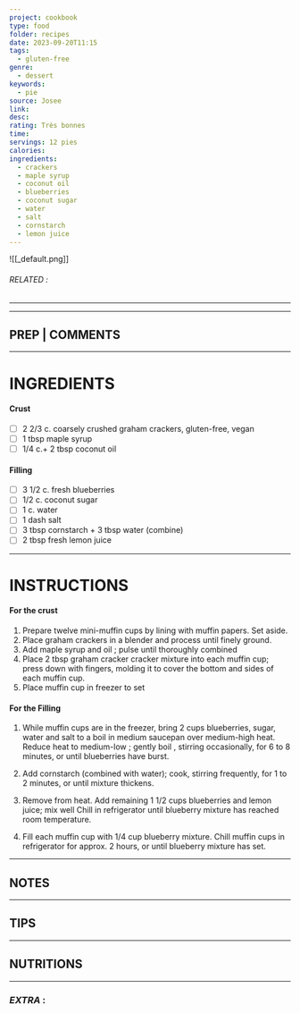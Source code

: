 ```yaml
---
project: cookbook
type: food
folder: recipes
date: 2023-09-20T11:15
tags:
  - gluten-free
genre:
  - dessert
keywords:
  - pie
source: Josee
link: 
desc: 
rating: Très bonnes
time: 
servings: 12 pies
calories: 
ingredients:
  - crackers
  - maple syrup
  - coconut oil
  - blueberries
  - coconut sugar
  - water
  - salt
  - cornstarch
  - lemon juice
---
```


![[_default.png]]
###### *RELATED* : 
---


---
## PREP | COMMENTS



---
# INGREDIENTS

#### **Crust**

- [ ] 2 2/3 c. coarsely crushed graham crackers, gluten-free, vegan
- [ ] 1 tbsp maple syrup
- [ ] 1/4 c.+ 2 tbsp coconut oil
  
#### **Filling**

- [ ] 3 1/2 c. fresh blueberries
- [ ] 1/2 c. coconut sugar
- [ ] 1 c. water
- [ ] 1 dash salt
- [ ] 3 tbsp cornstarch + 3 tbsp water (combine)
- [ ] 2 tbsp fresh lemon juice

---
# INSTRUCTIONS

#### **For the crust**

1. Prepare twelve mini-muffin cups by lining with muffin papers. Set aside.
2. Place graham crackers in a blender and process until finely ground.
3. Add maple syrup and oil ; pulse until thoroughly combined
4. Place 2 tbsp graham cracker cracker mixture into each muffin cup; press down with fingers, molding it to cover the bottom and sides of each muffin cup.
5. Place muffin cup in freezer to set

  

#### **For the Filling**

1. While muffin cups are in the freezer, bring 2 cups blueberries, sugar, water and salt to a boil in medium saucepan over medium-high heat. Reduce heat to medium-low ; gently boil , stirring occasionally, for 6 to 8 minutes, or until blueberries have burst.

2. Add cornstarch (combined with water); cook, stirring frequently, for 1 to 2 minutes, or until mixture thickens. 

3. Remove from heat. Add remaining 1 1/2 cups blueberries and lemon juice; mix well Chill in refrigerator until blueberry mixture has reached room temperature.

4. Fill each muffin cup with 1/4 cup blueberry mixture. Chill muffin cups in refrigerator for approx. 2 hours, or until blueberry mixture has set.

---
## NOTES



---
## TIPS



---
## NUTRITIONS



---
### *EXTRA* :



